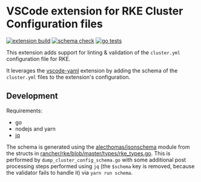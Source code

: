 # VSCode extension for RKE Cluster Configuration files

[![extension build](https://img.shields.io/github/workflow/status/dcermak/vscode-rke-cluster-config/extension?label=extension%20build)](https://github.com/dcermak/vscode-rke-cluster-config/actions/workflows/extension.yml)
[![schema check](https://img.shields.io/github/workflow/status/dcermak/vscode-rke-cluster-config/schema?label=schema%20check)](https://github.com/dcermak/vscode-rke-cluster-config/actions/workflows/schema.yml)
[![go tests](https://img.shields.io/github/workflow/status/dcermak/vscode-rke-cluster-config/go?label=go%20test)](https://github.com/dcermak/vscode-rke-cluster-config/actions/workflows/go.yml)

This extension adds support for linting & validation of the `cluster.yml`
configuration file for RKE.

It leverages the
[vscode-yaml](https://marketplace.visualstudio.com/items?itemName=redhat.vscode-yaml)
extension by adding the schema of the `cluster.yml` files to the extension's
configuration.


## Development

Requirements:

- go
- nodejs and yarn
- [jq](https://stedolan.github.io/jq/)


The schema is generated using the
[alecthomas/jsonschema](https://github.com/alecthomas/jsonschema) module from
the structs in
[rancher/rke/blob/master/types/rke_types.go](https://github.com/rancher/rke/blob/master/types/rke_types.go). This
is performed by `dump_cluster_config_schema.go` with some additional post
processing steps performed using `jq` (the `$schema` key is removed, because the
validator fails to handle it) via `yarn run schema`.
